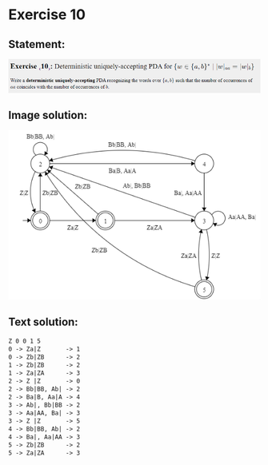 # Exercise 10

## Statement:
![Statement](https://github.com/AdriCri22/Teoria-Computacion-TC-FIB/blob/main/PDA/10/Statement_10.png)

## Image solution:
![Solution](https://github.com/AdriCri22/Teoria-Computacion-TC-FIB/blob/main/PDA/10/Image_sol_10.png)

## Text solution:
    Z 0 0 1 5
    0 -> Za|Z       -> 1
    0 -> Zb|ZB      -> 2
    1 -> Zb|ZB      -> 2
    1 -> Za|ZA      -> 3
    2 -> Z |Z       -> 0
    2 -> Bb|BB, Ab| -> 2
    2 -> Ba|B, Aa|A -> 4
    3 -> Ab|, Bb|BB -> 2
    3 -> Aa|AA, Ba| -> 3
    3 -> Z |Z       -> 5
    4 -> Bb|BB, Ab| -> 2
    4 -> Ba|, Aa|AA -> 3
    5 -> Zb|ZB      -> 2
    5 -> Za|ZA      -> 3
